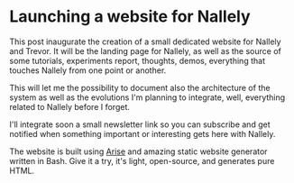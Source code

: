 <!-- BEGIN ARISE ------------------------------
Title:: "A website for Nallely"

Author:: "Dr. Schlange"
Description:: "Nallely and Trevor gets their own website"
Language:: "en"
Published Date:: "2025-06-12"
Modified Date:: "2025-06-12"

---- END ARISE \\ DO NOT MODIFY THIS LINE ---->

# Launching a website for Nallely

This post inaugurate the creation of a small dedicated website for Nallely and Trevor. It will be the landing page for Nallely, as well as the source of some tutorials, experiments report, thoughts, demos, everything that touches Nallely from one point or another.

This will let me the possibility to document also the architecture of the system as well as the evolutions I'm planning to integrate, well, everything related to Nallely before I forget.

I'll integrate soon a small newsletter link so you can subscribe and get notified when something important or interesting gets here with Nallely.

The website is built using [Arise](https://ari.se.net/) and amazing static website generator written in Bash. Give it a try, it's light, open-source, and generates pure HTML.